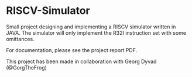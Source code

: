 # RISCV-Simulator
Small project designing and implementing a RISCV simulator written in JAVA. The simulator will only implement the R32I instruction set with some omittances. 

For documentation, please see the project report PDF. 

This project has been made in collaboration with Georg Dyvad (@GorgTheFrog)
